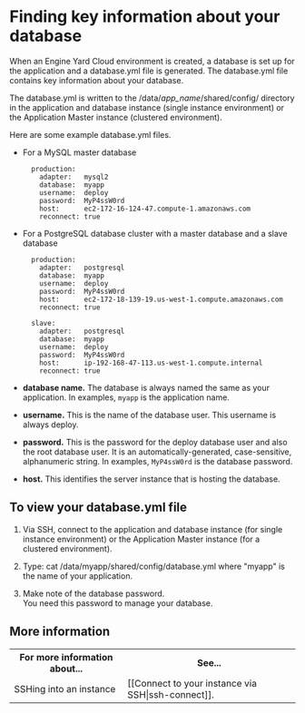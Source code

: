 # Finding key information about your database

When an Engine Yard Cloud environment is created, a database is set up for the application and a database.yml file is generated. The database.yml file contains key information about your database.

The database.yml is written to the /data/*app_name*/shared/config/ directory in the application and database instance (single instance environment) or the Application Master instance (clustered environment). 

Here are some example database.yml files.  

* For a MySQL master database

        production:
	      adapter:   mysql2
	      database:  myapp
    	  username:  deploy
    	  password:  MyP4ssW0rd
    	  host:      ec2-172-16-124-47.compute-1.amazonaws.com
    	  reconnect: true

* For a PostgreSQL database cluster with a master database and a slave database

        production:
          adapter:   postgresql
          database:  myapp
          username:  deploy
          password:  MyP4ssW0rd
          host:      ec2-172-18-139-19.us-west-1.compute.amazonaws.com
          reconnect: true

        slave:
          adapter:   postgresql
          database:  myapp
          username:  deploy
          password:  MyP4ssW0rd
          host:      ip-192-168-47-113.us-west-1.compute.internal
          reconnect: true	

* **database name.** The database is always named the same as your application. In examples, `myapp` is the application name.  
* **username.** This is the name of the database user. This username is always deploy.  
* **password.** This is the password for the deploy database user and also the root database user. It is an automatically-generated, case-sensitive, alphanumeric string. In examples, `MyP4ssW0rd` is the database password.  
* **host.** This identifies the server instance that is hosting the database. 




## To view your database.yml file

1. Via SSH, connect to the application and database instance (for single instance environment) or the Application Master instance (for a clustered environment).

2. Type:
        cat /data/myapp/shared/config/database.yml
  where "myapp" is the name of your application.

3. Make note of the database password.  
    You need this password to manage your database. 

<h2 id="topic5"> More information</h2>

<table>
	  <tr>
	    <th>For more information about...</th><th>See...</th>
	  </tr>
	  <tr>
	    <td>SSHing into an instance</td><td>[[Connect to your instance via SSH|ssh-connect]].</td>
	  </tr> 
</table>
